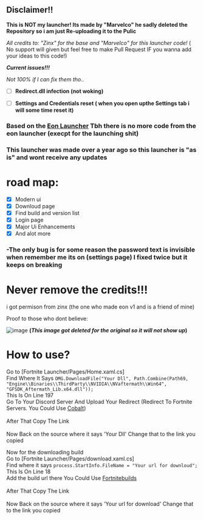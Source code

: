 
## Disclaimer!!

**This is NOT my launcher! Its made by "Marvelco" he sadly deleted the Repository so i am just Re-uploading it to the Pulic**

*All credits to: "Zinx" for the base and "Marvelco" for this  launcher code!* ( No support will given but feel free to make Pull Request IF you wanna add your ideas to this code!)

***Current issues!!!***

*Not 100% if I can fix them tho..*

- [ ] **Redirect.dll infection (not woking)**
- [ ] **Settings and Credentials reset ( when you open upthe Settings tab i will some time reset it)**


### Based on the [Eon Launcher](https://github.com/eonfn/Launcher-V1) Tbh there is no more code from the eon launcher (execpt for the launching shit)

### This launcher was made over a year ago so this launcher is "as is" and wont receive any updates

# road map:
- [x] Modern ui
- [x] Downloud page
- [x] Find build and version list
- [x] Login page
- [x] Major Ui Enhancements
- [x] And alot more

### -The only bug is for some reason the password text is invisible when remember me its on (settings page) I fixed twice but it keeps on breaking

# Never remove the credits!!!

i got permison from zinx (the one who made eon v1 and is a friend of mine)

Proof to those who dont believe: 

![image](https://github.com/user-attachments/assets/09b2f8c6-15ed-46db-a8ac-19fee09d8ef4) **(*This image got deleted for the original so it will not show up*)**


# How to use?
Go to [Fortnite Launcher/Pages/Home.xaml.cs]
<br>
Find Where It Says `OMG.DownloadFile("Your Dll", Path.Combine(Path69, "Engine\\Binaries\\ThirdParty\\NVIDIA\\NVaftermath\\Win64", "GFSDK_Aftermath_Lib.x64.dll"));`
<br>This Is On Line 197
<br>
Go To Your Discord Server And Upload Your Redirect (Redirect To Fortnite Servers. You Could Use [Cobalt](https://github.com/Milxnor/Cobalt)) 
<br> 
<br>After That Copy The Link
<br>
<br> Now Back on the source where it says 'Your Dll' Change that to the link you copied

Now for the downloading build 
<br>
Go to [Fortnite Launcher/Pages/download.xaml.cs]
<br>
Find where it says `process.StartInfo.FileName = "Your url for downloud";`
<br>This Is On Line 18
<br>
Add the build url there You Could Use [Fortnitebuilds](https://github.com/simplyblk/Fortnitebuilds)
<br> 
<br>After That Copy The Link
<br>
<br> Now Back on the source where it says 'Your url for download' Change that to the link you copied
